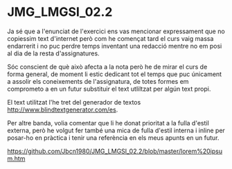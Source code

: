 # JMG_LMGSI_02.2

Ja sé que a l'enunciat de l'exercici ens vas mencionar expressament que no copiessim text d'internet però com he començat tard el curs vaig massa endarrerit i no puc perdre temps inventant una redacció mentre no em posi al dia de la resta d'assignatures.

Sóc conscient de què això afecta a la nota però he de mirar el curs de forma general, de moment li estic dedicant tot el temps que puc únicament a assolir els coneixements de l'assignatura, de totes formes em comprometo a en un futur substituir el text utliltzat per algún text propi.

El text utilitzat l'he tret del generador de textos http://www.blindtextgenerator.com/es.

Per altre banda, volia comentar que li he donat prioritat a la fulla d'estil externa, però he volgut fer també una mica de fulla d'estil interna i inline per posar-ho en pràctica i tenir una referència en els meus apunts en un futur.

https://github.com/Jbcn1980/JMG_LMGSI_02.2/blob/master/lorem%20ipsum.htm
